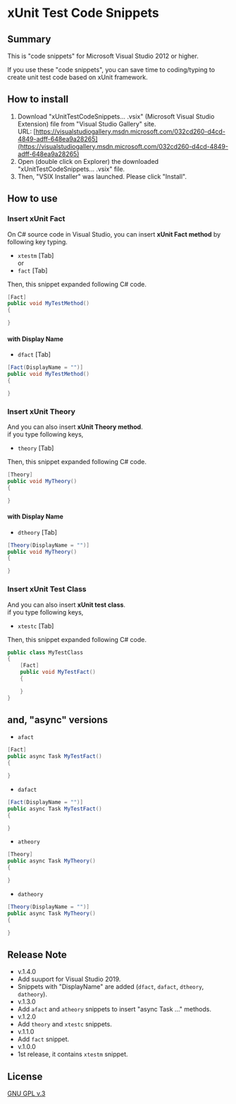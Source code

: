 # xUnit Test Code Snippets

## Summary

This is "code snippets" for Microsoft Visual Studio 2012 or higher.

If you use these "code snippets", you can save time to coding/typing to create unit test code based on xUnit framework.

## How to install

1. Download "xUnitTestCodeSnippets... .vsix" (Microsoft Visual Studio Extension) file from "Visual Studio Gallery" site.  
URL: [https://visualstudiogallery.msdn.microsoft.com/032cd260-d4cd-4849-adff-648ea9a28265](https://visualstudiogallery.msdn.microsoft.com/032cd260-d4cd-4849-adff-648ea9a28265)
2. Open (double click on Explorer) the downloaded "xUnitTestCodeSnippets... .vsix" file.
3. Then, "VSIX Installer" was launched. Please click "Install".

## How to use

### Insert xUnit Fact

On C# source code in Visual Studio, you can insert **xUnit Fact method** by following key typing.

- `xtestm` [Tab]  
or
- `fact` [Tab]

Then, this snippet expanded following C# code.

```csharp
[Fact]
public void MyTestMethod()
{

}
```

#### with Display Name

- `dfact` [Tab]

```csharp
[Fact(DisplayName = "")]
public void MyTestMethod()
{

}
```

### Insert xUnit Theory

And you can also insert **xUnit Theory method**.  
if you type following keys,

- `theory` [Tab]

Then, this snippet expanded following C# code.

```csharp
[Theory]
public void MyTheory()
{

}
```

#### with Display Name

- `dtheory` [Tab]

```csharp
[Theory(DisplayName = "")]
public void MyTheory()
{

}
```

### Insert xUnit Test Class

And you can also insert **xUnit test class**.  
if you type following keys,

- `xtestc` [Tab]

Then, this snippet expanded following C# code.

```csharp
public class MyTestClass
{
    [Fact]
    public void MyTestFact()
    {

    }
}
```

## and, "async" versions

- `afact`

```csharp
[Fact]
public async Task MyTestFact()
{

}
```

- `dafact`

```csharp
[Fact(DisplayName = "")]
public async Task MyTestFact()
{

}
```

- `atheory`

```csharp
[Theory]
public async Task MyTheory()
{

}
```

- `datheory`

```csharp
[Theory(DisplayName = "")]
public async Task MyTheory()
{

}
```

## Release Note
- v.1.4.0
 - Add suuport for Visual Studio 2019.
 - Snippets with "DisplayName" are added (`dfact`, `dafact`, `dtheory`, `datheory`).
- v.1.3.0
 - Add `afact` and `atheory` snippets to insert "async Task ..." methods.
- v.1.2.0
 - Add `theory` and `xtestc` snippets.
- v.1.1.0
 - Add `fact` snippet.
- v.1.0.0
 - 1st release, it contains `xtestm` snippet.


## License

[GNU GPL v.3](LICENSE.txt)
